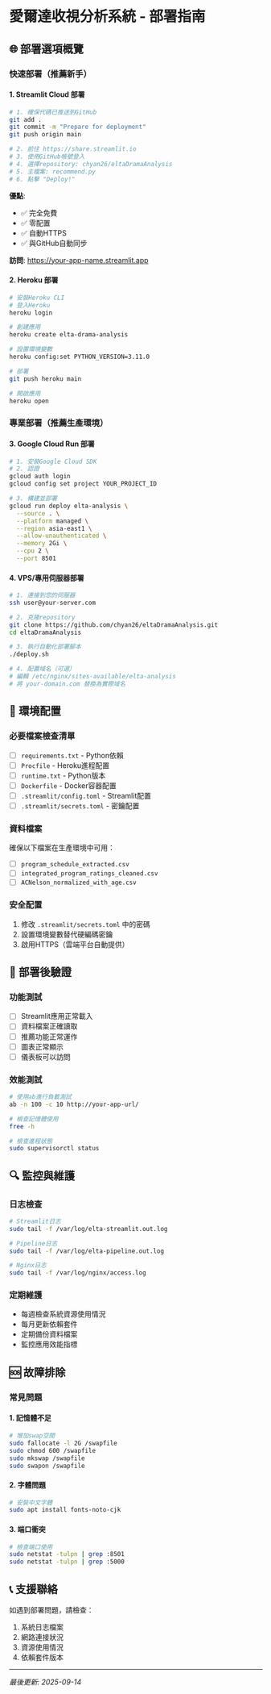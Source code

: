 # 愛爾達收視分析系統 - 部署指南

## 🌐 部署選項概覽

### 快速部署（推薦新手）

#### 1. Streamlit Cloud 部署
```bash
# 1. 確保代碼已推送到GitHub
git add .
git commit -m "Prepare for deployment"
git push origin main

# 2. 前往 https://share.streamlit.io
# 3. 使用GitHub帳號登入
# 4. 選擇repository: chyan26/eltaDramaAnalysis
# 5. 主檔案: recommend.py
# 6. 點擊 "Deploy!"
```

**優點**: 
- ✅ 完全免費
- ✅ 零配置
- ✅ 自動HTTPS
- ✅ 與GitHub自動同步

**訪問**: https://your-app-name.streamlit.app

#### 2. Heroku 部署
```bash
# 安裝Heroku CLI
# 登入Heroku
heroku login

# 創建應用
heroku create elta-drama-analysis

# 設置環境變數
heroku config:set PYTHON_VERSION=3.11.0

# 部署
git push heroku main

# 開啟應用
heroku open
```

### 專業部署（推薦生產環境）

#### 3. Google Cloud Run 部署
```bash
# 1. 安裝Google Cloud SDK
# 2. 認證
gcloud auth login
gcloud config set project YOUR_PROJECT_ID

# 3. 構建並部署
gcloud run deploy elta-analysis \
  --source . \
  --platform managed \
  --region asia-east1 \
  --allow-unauthenticated \
  --memory 2Gi \
  --cpu 2 \
  --port 8501
```

#### 4. VPS/專用伺服器部署
```bash
# 1. 連接到您的伺服器
ssh user@your-server.com

# 2. 克隆repository
git clone https://github.com/chyan26/eltaDramaAnalysis.git
cd eltaDramaAnalysis

# 3. 執行自動化部署腳本
./deploy.sh

# 4. 配置域名（可選）
# 編輯 /etc/nginx/sites-available/elta-analysis
# 將 your-domain.com 替換為實際域名
```

## 🔧 環境配置

### 必要檔案檢查清單
- [ ] `requirements.txt` - Python依賴
- [ ] `Procfile` - Heroku進程配置
- [ ] `runtime.txt` - Python版本
- [ ] `Dockerfile` - Docker容器配置
- [ ] `.streamlit/config.toml` - Streamlit配置
- [ ] `.streamlit/secrets.toml` - 密鑰配置

### 資料檔案
確保以下檔案在生產環境中可用：
- [ ] `program_schedule_extracted.csv`
- [ ] `integrated_program_ratings_cleaned.csv`
- [ ] `ACNelson_normalized_with_age.csv`

### 安全配置
1. 修改 `.streamlit/secrets.toml` 中的密碼
2. 設置環境變數替代硬編碼密鑰
3. 啟用HTTPS（雲端平台自動提供）

## 🚀 部署後驗證

### 功能測試
- [ ] Streamlit應用正常載入
- [ ] 資料檔案正確讀取
- [ ] 推薦功能正常運作
- [ ] 圖表正常顯示
- [ ] 儀表板可以訪問

### 效能測試
```bash
# 使用ab進行負載測試
ab -n 100 -c 10 http://your-app-url/

# 檢查記憶體使用
free -h

# 檢查進程狀態
sudo supervisorctl status
```

## 🔍 監控與維護

### 日志檢查
```bash
# Streamlit日志
sudo tail -f /var/log/elta-streamlit.out.log

# Pipeline日志  
sudo tail -f /var/log/elta-pipeline.out.log

# Nginx日志
sudo tail -f /var/log/nginx/access.log
```

### 定期維護
- 每週檢查系統資源使用情況
- 每月更新依賴套件
- 定期備份資料檔案
- 監控應用效能指標

## 🆘 故障排除

### 常見問題

#### 1. 記憶體不足
```bash
# 增加swap空間
sudo fallocate -l 2G /swapfile
sudo chmod 600 /swapfile
sudo mkswap /swapfile
sudo swapon /swapfile
```

#### 2. 字體問題
```bash
# 安裝中文字體
sudo apt install fonts-noto-cjk
```

#### 3. 端口衝突
```bash
# 檢查端口使用
sudo netstat -tulpn | grep :8501
sudo netstat -tulpn | grep :5000
```

## 📞 支援聯絡

如遇到部署問題，請檢查：
1. 系統日志檔案
2. 網路連接狀況  
3. 資源使用情況
4. 依賴套件版本

---
*最後更新: 2025-09-14*
